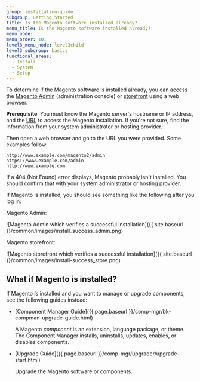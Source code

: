 ```yaml
---
group: installation-guide
subgroup: Getting Started
title: Is the Magento software installed already?
menu_title: Is the Magento software installed already?
menu_node:
menu_order: 101
level3_menu_node: level3child
level3_subgroup: basics
functional_areas:
  - Install
  - System
  - Setup
---
```


To determine if the Magento software is installed already, you can access the [Magento Admin](https://glossary.magento.com/magento-admin) (administration console) or [storefront](https://glossary.magento.com/storefront) using a web browser.

**Prerequisite**: You must know the Magento server's hostname or IP address, and the [URL](https://glossary.magento.com/url) to access the Magento installation. If you're not sure, find the information from your system administrator or hosting provider.

Then open a web browser and go to the URL you were provided. Some examples follow:

```http
http://www.example.com/magento2/admin
https://www.example.com/admin
http://www.example.com
```

If a 404 (Not Found) error displays, Magento probably isn't installed. You should confirm that with your system administrator or hosting provider.

If Magento is installed, you should see something like the following after you log in:

Magento Admin:

![Magento Admin which verifies a successful installation]({{ site.baseurl }}/common/images/install_success_admin.png)

Magento storefront:

![Magento storefront which verifies a successful installation]({{ site.baseurl }}/common/images/install-success_store.png)

## What if Magento is installed?

If Magento *is* installed and you want to manage or upgrade components, see the following guides instead:

* [Component Manager Guide]({{ page.baseurl }}/comp-mgr/bk-compman-upgrade-guide.html)

   A Magento *component* is an extension, language package, or theme. The Component Manager installs, uninstalls, updates, enables, or disables components.

* [Upgrade Guide]({{ page.baseurl }}/comp-mgr/upgrader/upgrade-start.html)

   Upgrade the Magento software or components.

